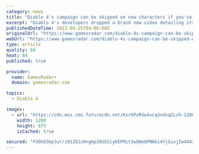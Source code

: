 ```yaml
---
category: news
title: "Diablo 4's campaign can be skipped on new characters if you've beaten it once"
excerpt: "Diablo 4's developers dropped a brand new video detailing its class details. One detail picked up by fans is that a 'Skip Campaign' option was shown in a character menu, leading to speculation that players could skip Diablo 4's entire campaign if they wan"
publishedDateTime: 2023-04-25T04:06:00Z
originalUrl: "https://www.gamesradar.com/diablo-4s-campaign-can-be-skipped-on-new-characters-if-youve-beaten-it-once/"
webUrl: "https://www.gamesradar.com/diablo-4s-campaign-can-be-skipped-on-new-characters-if-youve-beaten-it-once/"
type: article
quality: 84
heat: 84
published: true

provider:
  name: GamesRadar+
  domain: gamesradar.com

topics:
  - Diablo 4

images:
  - url: "https://cdn.mos.cms.futurecdn.net/Kxr6PzRVw4vcq3ndvqCLvh-1200-80.jpg"
    width: 1200
    height: 675
    isCached: true

secured: "FUOkO3mpJur/z81Zb1uH+gHp20UX2iyKEPMit3wQWe8PNWGi4YjGixjZwU443Fc53JLm3SP0rh8WJ+0YjZrqh0VAmBq20OrDg/CN7CjHFPOrgjO9KpRBm5R7Ccydoq6BS62ggItKs/5YfzoOSGC47FVGvETgEzbL12BgwshVPkK7gYvK2JQBVs0rmUja1Icab7n6lP0enUvX5/308p6Lf5DBwXUJaNsZrlLVz82/Y6wu6uBfqj5Rv0f4PK2JH49OmMkeSP5A/Coqr9oRjaF4lt4QJVBAbeXfUZq54/tHfzsv0hQ7Oy7sMP4htUngMOeokTqS0OFijNEgkH+hSDH2qR5x3/5bhR2WCzIRax+Dx5w=;09lzu5WZobREtUbAOPjgkA=="
---
```


